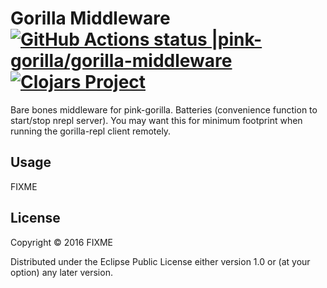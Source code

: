 # Gorilla Middleware [![GitHub Actions status |pink-gorilla/gorilla-middleware](https://github.com/pink-gorilla/gorilla-middleware/workflows/CI/badge.svg)](https://github.com/pink-gorilla/gorilla-middleware/actions?workflow=CI)[![Clojars Project](https://img.shields.io/clojars/v/org.pinkgorilla/gorilla-middleware.svg)](https://clojars.org/org.pinkgorilla/gorilla-middleware)


Bare bones middleware for pink-gorilla. Batteries (convenience function to
 start/stop nrepl server). You may want this for minimum footprint when
 running the gorilla-repl client remotely.
 
## Usage

FIXME

## License

Copyright © 2016 FIXME

Distributed under the Eclipse Public License either version 1.0 or (at
your option) any later version.

